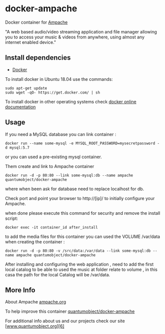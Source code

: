 # docker-ampache

Docker container for [Ampache][3]

"A web based audio/video streaming application and file manager allowing you to access your music & videos from anywhere, using almost any internet enabled device."

## Install dependencies

  - [Docker][2]

To install docker in Ubuntu 18.04 use the commands:

    sudo apt-get update
    sudo wget -qO- https://get.docker.com/ | sh

 To install docker in other operating systems check [docker online documentation][4]

## Usage

If you need a MySQL database you can link container :

    docker run --name some-mysql -e MYSQL_ROOT_PASSWORD=mysecretpassword -d mysql:5.7

or you can used a pre-existing mysql container.  
  
Them create and link to Ampache container

    docker run -d -p 80:80 --link some-mysql:db --name ampache quantumobject/docker-ampache 

where when been ask for database need to replace localhost for db.

Check port and point your browser to http://[ip]/  to initially configure your Ampache.

when done please execute this command for security and remove the install script:

    docker exec -it container_id after_install
    
to add the media files for this container you can used the VOLUME /var/data when creating the container :

    docker run -d -p 80:80 -v /src/data:/var/data --link some-mysql:db --name ampache quantumobject/docker-ampache

After installing and configuring the web application , need to add the first local catalog to be able to used the music at folder relate to volume , in this casa the path for the local Catalog will be /var/data.


## More Info

About Ampache [ampache.org][1]

To help improve this container [quantumobject/docker-ampache][5]

For additional info about us and our projects check our site [www.quantumobject.org][6]

[1]:http://ampache.org/
[2]:https://www.docker.com
[3]:https://github.com/ampache/ampache/releases
[4]:http://docs.docker.com
[5]:https://github.com/QuantumObject/docker-ampache
[6]:https://www.quantumobject.org/
